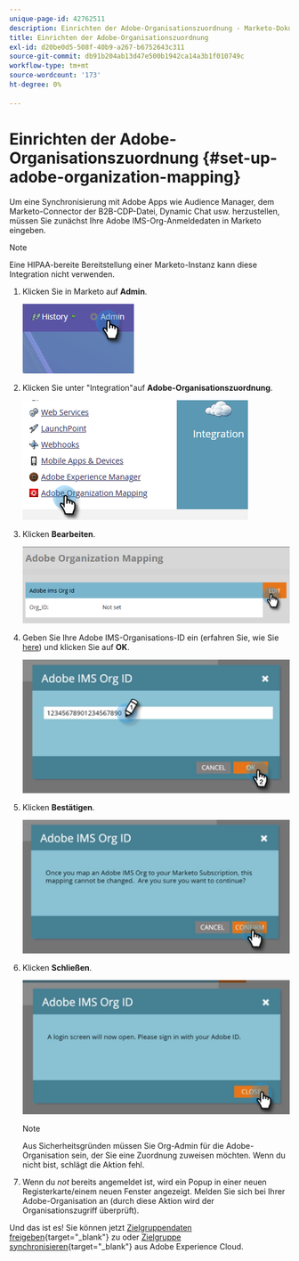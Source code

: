 ```yaml
---
unique-page-id: 42762511
description: Einrichten der Adobe-Organisationszuordnung - Marketo-Dokumente - Produktdokumentation
title: Einrichten der Adobe-Organisationszuordnung
exl-id: d20be0d5-508f-40b9-a267-b6752643c311
source-git-commit: db91b204ab13d47e500b1942ca14a3b1f010749c
workflow-type: tm+mt
source-wordcount: '173'
ht-degree: 0%

---
```


# Einrichten der Adobe-Organisationszuordnung {#set-up-adobe-organization-mapping}

Um eine Synchronisierung mit Adobe Apps wie Audience Manager, dem Marketo-Connector der B2B-CDP-Datei, Dynamic Chat usw. herzustellen, müssen Sie zunächst Ihre Adobe IMS-Org-Anmeldedaten in Marketo eingeben.

>[!NOTE]
>
>Eine HIPAA-bereite Bereitstellung einer Marketo-Instanz kann diese Integration nicht verwenden.

1. Klicken Sie in Marketo auf **Admin**.

   ![](assets/set-up-adobe-experience-cloud-audience-sharing-1.png)

1. Klicken Sie unter &quot;Integration&quot;auf **Adobe-Organisationszuordnung**.

   ![](assets/set-up-adobe-experience-cloud-audience-sharing-2.png)

1. Klicken **Bearbeiten**.

   ![](assets/set-up-adobe-experience-cloud-audience-sharing-3.png)

1. Geben Sie Ihre Adobe IMS-Organisations-ID ein (erfahren Sie, wie Sie [here](https://experienceleague.adobe.com/docs/control-panel/using/faq.html)) und klicken Sie auf **OK**.

   ![](assets/set-up-adobe-experience-cloud-audience-sharing-4.png)

1. Klicken **Bestätigen**.

   ![](assets/set-up-adobe-experience-cloud-audience-sharing-5.png)

1. Klicken **Schließen**.

   ![](assets/set-up-adobe-experience-cloud-audience-sharing-6.png)

   >[!NOTE]
   >
   >Aus Sicherheitsgründen müssen Sie Org-Admin für die Adobe-Organisation sein, der Sie eine Zuordnung zuweisen möchten. Wenn du nicht bist, schlägt die Aktion fehl.

1. Wenn du _not_ bereits angemeldet ist, wird ein Popup in einer neuen Registerkarte/einem neuen Fenster angezeigt. Melden Sie sich bei Ihrer Adobe-Organisation an (durch diese Aktion wird der Organisationszugriff überprüft).

Und das ist es! Sie können jetzt [Zielgruppendaten freigeben](/help/marketo/product-docs/core-marketo-concepts/smart-lists-and-static-lists/static-lists/send-a-list-to-adobe-experience-cloud.md){target=&quot;_blank&quot;} zu oder [Zielgruppe synchronisieren](/help/marketo/product-docs/core-marketo-concepts/miscellaneous/sync-an-audience-from-adobe-experience-cloud.md){target=&quot;_blank&quot;} aus Adobe Experience Cloud.
